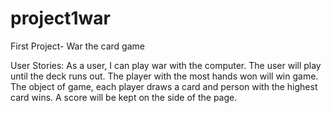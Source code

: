 # project1war
First Project- War the card game

User Stories:
As a user, I can play war with the computer.
The user will play until the deck runs out.
The player with the most hands won will win game.
The object of game, each player draws a card and person with the highest card wins.
A score will be kept on the side of the page.

